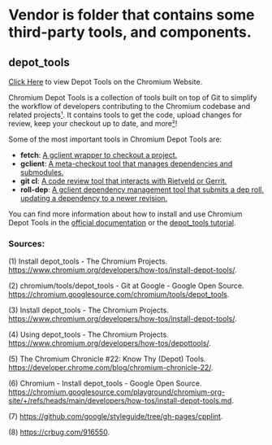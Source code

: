 # Vendor is folder that contains some third-party tools, and components.

## depot_tools  
[Click Here](https://chromium.googlesource.com/chromium/tools/depot_tools) to view Depot Tools on the Chromium Website.

Chromium Depot Tools is a collection of tools built on top of Git to simplify the workflow of developers contributing to the Chromium codebase and related projects[¹](^1^). It contains tools to get the code, upload changes for review, keep your checkout up to date, and more[²](^1^)!

Some of the most important tools in Chromium Depot Tools are:

- **fetch**: [A gclient wrapper to checkout a project.](^2^)
- **gclient**: [A meta-checkout tool that manages dependencies and submodules.](^2^)
- **git cl**: [A code review tool that interacts with Rietveld or Gerrit.](^2^)
- **roll-dep**: [A gclient dependency management tool that submits a dep roll, updating a dependency to a newer revision.](^2^)

You can find more information about how to install and use Chromium Depot Tools in the [official documentation](^1^) or the [depot_tools tutorial](^5^). 





### Sources:

(1) Install depot_tools - The Chromium Projects. https://www.chromium.org/developers/how-tos/install-depot-tools/.

(2) chromium/tools/depot_tools - Git at Google - Google Open Source. https://chromium.googlesource.com/chromium/tools/depot_tools.

(3) Install depot_tools - The Chromium Projects. https://www.chromium.org/developers/how-tos/install-depot-tools/.

(4) Using depot_tools - The Chromium Projects. https://www.chromium.org/developers/how-tos/depottools/.

(5) The Chromium Chronicle #22: Know Thy (Depot) Tools. https://developer.chrome.com/blog/chromium-chronicle-22/.

(6) Chromium - Install depot_tools - Google Open Source. https://chromium.googlesource.com/playground/chromium-org-site/+/refs/heads/main/developers/how-tos/install-depot-tools.md.


(7) https://github.com/google/styleguide/tree/gh-pages/cpplint.

(8) https://crbug.com/916550.